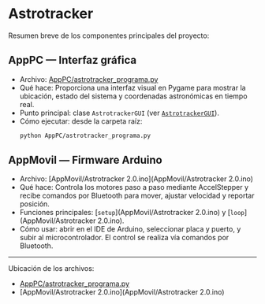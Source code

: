 # Astrotracker

Resumen breve de los componentes principales del proyecto:

## AppPC — Interfaz gráfica
- Archivo: [AppPC/astrotracker_programa.py](AppPC/astrotracker_programa.py)  
- Qué hace: Proporciona una interfaz visual en Pygame para mostrar la ubicación, estado del sistema y coordenadas astronómicas en tiempo real.  
- Punto principal: clase `AstrotrackerGUI` (ver [`AstrotrackerGUI`](AppPC/astrotracker_programa.py)).  
- Cómo ejecutar: desde la carpeta raíz:
  ```sh
  python AppPC/astrotracker_programa.py
  ```

## AppMovil — Firmware Arduino
- Archivo: [AppMovil/Astrotracker 2.0.ino](AppMovil/Astrotracker 2.0.ino)  
- Qué hace: Controla los motores paso a paso mediante AccelStepper y recibe comandos por Bluetooth para mover, ajustar velocidad y reportar posición.  
- Funciones principales: [`setup`](AppMovil/Astrotracker 2.0.ino) y [`loop`](AppMovil/Astrotracker 2.0.ino).  
- Cómo usar: abrir en el IDE de Arduino, seleccionar placa y puerto, y subir al microcontrolador. El control se realiza vía comandos por Bluetooth.

---

Ubicación de los archivos:
- [AppPC/astrotracker_programa.py](AppPC/astrotracker_programa.py)  
- [AppMovil/Astrotracker 2.0.ino](AppMovil/Astrotracker 2.0.ino)